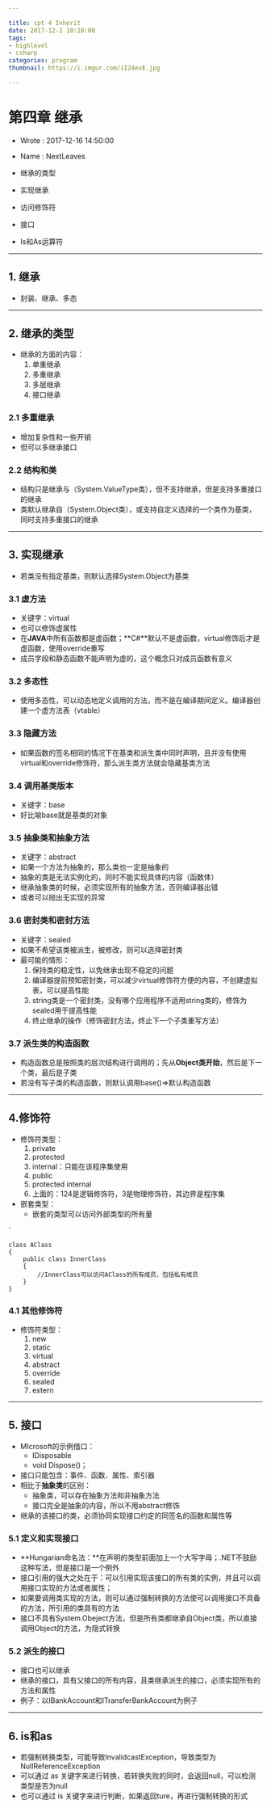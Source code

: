 ```yaml
---

title: cpt 4 Inherit
date: 2017-12-2 10:10:00
tags:
- highlevel
- csharp
categories: program
thumbnail: https://i.imgur.com/iI24evE.jpg

---
```


# 第四章 继承 #

* Wrote : 2017-12-16 14:50:00
* Name  : NextLeaves

* 继承的类型
* 实现继承
* 访问修饰符
* 接口
* Is和As运算符

---

## 1. 继承 ##

* 封装、继承、多态

---
## 2. 继承的类型 ##

* 继承的方面的内容：
	1. 单重继承
	2. 多重继承
	3. 多层继承
	4. 接口继承

### 2.1 多重继承 ###

* 增加复杂性和一些开销
* 但可以多继承接口

### 2.2 结构和类 ###

* 结构只是继承与（System.ValueType类），但不支持继承，但是支持多重接口的继承
* 类默认继承自（System.Object类），或支持自定义选择的一个类作为基类，同时支持多重接口的继承

---
## 3. 实现继承 ##

* 若类没有指定基类，则默认选择System.Object为基类

### 3.1 虚方法 ###

* 关键字：virtual
* 也可以修饰虚属性
* 在**JAVA**中所有函数都是虚函数；**C#**默认不是虚函数，virtual修饰后才是虚函数，使用override重写
* 成员字段和静态函数不能声明为虚的，这个概念只对成员函数有意义

### 3.2 多态性 ###

* 使用多态性，可以动态地定义调用的方法，而不是在编译期间定义。编译器创建一个虚方法表（vtable）

### 3.3 隐藏方法 ###

* 如果函数的签名相同的情况下在基类和派生类中同时声明，且并没有使用virtual和override修饰符，那么派生类方法就会隐藏基类方法

### 3.4 调用基类版本 ###

* 关键字：base
* 好比喻base就是基类的对象

### 3.5 抽象类和抽象方法 ###

* 关键字：abstract
* 如果一个方法为抽象的，那么类也一定是抽象的
* 抽象的类是无法实例化的，同时不能实现具体的内容（函数体）
* 继承抽象类的时候，必须实现所有的抽象方法，否则编译器出错
* 或者可以抛出无实现的异常

### 3.6 密封类和密封方法 ###

* 关键字：sealed
* 如果不希望该类被派生，被修改，则可以选择密封类
* 最可能的情形：
	1. 保持类的稳定性，以免继承出现不稳定的问题
	2. 编译器提前预知密封类，可以减少virtual修饰符方便的内容，不创建虚拟表，可以提高性能
	3. string类是一个密封类，没有哪个应用程序不适用string类的，修饰为sealed用于提高性能
	4. 终止继承的操作（修饰密封方法，终止下一个子类重写方法）

### 3.7 派生类的构造函数 ###

* 构造函数总是按照类的层次结构进行调用的；先从**Object类开始**，然后是下一个类，最后是子类
* 若没有写子类的构造函数，则默认调用base()=>默认构造函数

---
## 4.修饰符 ##

* 修饰符类型：
	1. private
	2. protected
	3. internal：只能在该程序集使用
	4. public
	5. protected internal
	6. 上面的：124是逻辑修饰符，3是物理修饰符，其边界是程序集
* 嵌套类型：
	* 嵌套的类型可以访问外部类型的所有量

`

	class AClass
	{
		public class InnerClass
		{
			//InnerClass可以访问AClass的所有成员，包括私有成员
		}
	}

### 4.1 其他修饰符 ###

* 修饰符类型：
	1. new
	2. static
	3. virtual
	4. abstract
	5. override
	6. sealed
	7. extern

---
## 5. 接口 ##

* MIcrosoft的示例借口：
	* IDisposable
	* void Dispose()；
* 接口只能包含：事件、函数、属性、索引器
* 相比于**抽象类**的区别：
	* 抽象类，可以存在抽象方法和非抽象方法
	* 接口完全是抽象的内容，所以不用abstract修饰
* 继承的该接口的类，必须协同实现接口约定的同签名的函数和属性等

### 5.1 定义和实现接口 ###

* **Hungarian命名法：**在声明的类型前面加上一个大写字母；.NET不鼓励这种写法，但是接口是一个例外
* 接口引用的强大之处在于：可以引用实现该接口的所有类的实例，并且可以调用接口实现的方法或者属性；
* 如果要调用类实现的方法，则可以通过强制转换的方法使可以调用接口不具备的方法，所引用的类具有的方法
* 接口不具有System.Obeject方法，但是所有类都继承自Object类，所以直接调用Object的方法，为隐式转换

### 5.2 派生的接口 ###

* 接口也可以继承
* 继承的接口，具有父接口的所有内容，且类继承派生的接口，必须实现所有的方法和属性
* 例子：以IBankAccount和ITransferBankAccount为例子

---
## 6. is和as ##

* 若强制转换类型，可能导致InvalidcastException，导致类型为NullReferenceException
* 可以通过 as 关键字来进行转换，若转换失败的同时，会返回null，可以检测类型是否为null
* 也可以通过 is 关键字来进行判断，如果返回ture，再进行强制转换的形式
